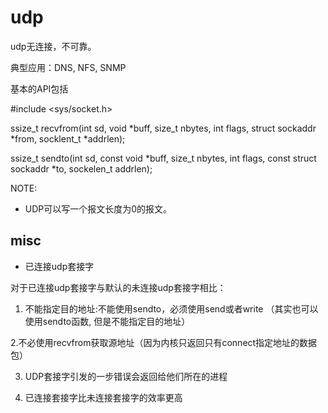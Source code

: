 # udp

udp无连接，不可靠。

典型应用：DNS, NFS, SNMP

基本的API包括

#include <sys/socket.h>

ssize_t recvfrom(int sd, void *buff, size_t nbytes, int flags,
    struct sockaddr *from, socklent_t *addrlen);

ssize_t sendto(int sd, const void *buff, size_t nbytes, int flags,
    const struct sockaddr *to, sockelen_t addrlen);

NOTE:
- UDP可以写一个报文长度为0的报文。

## misc

- 已连接udp套接字

对于已连接udp套接字与默认的未连接udp套接字相比：
1. 不能指定目的地址:不能使用sendto，必须使用send或者write
（其实也可以使用sendto函数, 但是不能指定目的地址）

2.不必使用recvfrom获取源地址（因为内核只返回只有connect指定地址的数据包）

3. UDP套接字引发的一步错误会返回给他们所在的进程

4. 已连接套接字比未连接套接字的效率更高


